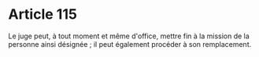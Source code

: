 # Article 115

Le juge peut, à tout moment et même d'office, mettre fin à la mission de la personne ainsi désignée ; il peut également procéder à son remplacement.
